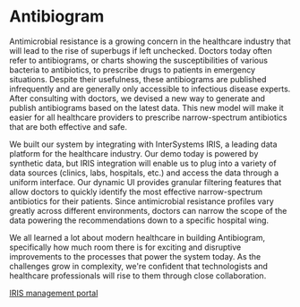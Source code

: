 # Antibiogram

Antimicrobial resistance is a growing concern in the healthcare industry that will lead to the rise of superbugs if left unchecked. Doctors today often refer to antibiograms, or charts showing the susceptibilities of various bacteria to antibiotics, to prescribe drugs to patients in emergency situations. Despite their usefulness, these antibiograms are published infrequently and are generally only accessible to infectious disease experts. After consulting with doctors, we devised a new way to generate and publish antibiograms based on the latest data. This new model will make it easier for all healthcare providers to prescribe narrow-spectrum antibiotics that are both effective and safe.

We built our system by integrating with InterSystems IRIS, a leading data platform for the healthcare industry. Our demo today is powered by synthetic data, but IRIS integration will enable us to plug into a variety of data sources (clinics, labs, hospitals, etc.) and access the data through a uniform interface. Our dynamic UI provides granular filtering features that allow doctors to quickly identify the most effective narrow-spectrum antibiotics for their patients. Since antimicrobial resistance profiles vary greatly across different environments, doctors can narrow the scope of the data powering the recommendations down to a specific hospital wing.

We all learned a lot about modern healthcare in building Antibiogram, specifically how much room there is for exciting and disruptive improvements to the processes that power the system today. As the challenges grow in complexity, we're confident that technologists and healthcare professionals will rise to them through close collaboration.

[IRIS management portal](https://52773b-01167381.labs.learning.intersystems.com/csp/sys/UtilHome.csp?$NAMESPACE=USER)

